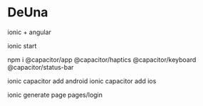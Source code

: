# DeUna
ionic + angular

ionic start

npm i @capacitor/app @capacitor/haptics @capacitor/keyboard @capacitor/status-bar

ionic capacitor add android
ionic capacitor add ios

ionic generate page pages/login